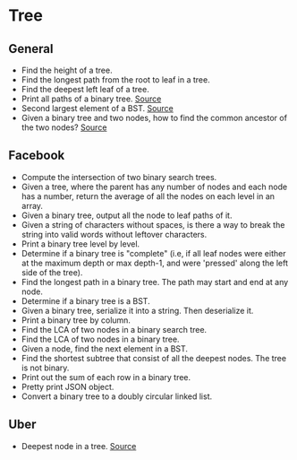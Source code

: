 Tree
==

## General

- Find the height of a tree.
- Find the longest path from the root to leaf in a tree.
- Find the deepest left leaf of a tree.
- Print all paths of a binary tree. [Source](http://blog.gainlo.co/index.php/2016/04/15/print-all-paths-of-a-binary-tree/)
- Second largest element of a BST. [Source](http://blog.gainlo.co/index.php/2016/06/03/second-largest-element-of-a-binary-search-tree/)
- Given a binary tree and two nodes, how to find the common ancestor of the two nodes? [Source](http://blog.gainlo.co/index.php/2016/07/06/lowest-common-ancestor/)

## Facebook

- Compute the intersection of two binary search trees.
- Given a tree, where the parent has any number of nodes and each node has a number, return the average of all the nodes on each level in an array.
- Given a binary tree, output all the node to leaf paths of it.
- Given a string of characters without spaces, is there a way to break the string into valid words without leftover characters.
- Print a binary tree level by level.
- Determine if a binary tree is "complete" (i.e, if all leaf nodes were either at the maximum depth or max depth-1, and were 'pressed' along the left side of the tree).
- Find the longest path in a binary tree. The path may start and end at any node.
- Determine if a binary tree is a BST.
- Given a binary tree, serialize it into a string. Then deserialize it.
- Print a binary tree by column.
- Find the LCA of two nodes in a binary search tree.
- Find the LCA of two nodes in a binary tree.
- Given a node, find the next element in a BST.
- Find the shortest subtree that consist of all the deepest nodes. The tree is not binary.
- Print out the sum of each row in a binary tree.
- Pretty print JSON object.
- Convert a binary tree to a doubly circular linked list.

## Uber

- Deepest node in a tree. [Source](http://blog.gainlo.co/index.php/2016/04/26/deepest-node-in-a-tree/)
